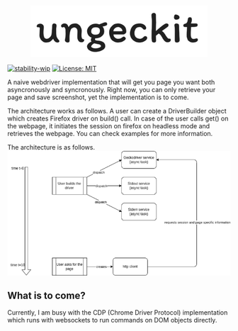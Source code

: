 <p align="center">
	<img src="docs/images/ungeckit.png" alt="drawing" width="400"/>
</p>

[![stability-wip](https://img.shields.io/badge/stability-wip-lightgrey.svg)](https://github.com/mkenney/software-guides/blob/master/STABILITY-BADGES.md#work-in-progress) [![License: MIT](https://img.shields.io/badge/License-MIT-yellow.svg)](https://opensource.org/licenses/MIT)

A naive webdriver implementation that will get you page you want both asyncronously and syncronously. Right now, you can only retrieve your page and save screenshot, yet the implementation is to come. 

The architecture works as follows. A user can create a DriverBuilder object which creates Firefox driver on build() call. In case of the user calls get() on the webpage, it initiates the session on firefox on headless mode and retrieves the webpage. You can check examples for more information.

The architecture is as follows.
![](docs/images/arch.png)

## What is to come?
Currently, I am busy with the CDP (Chrome Driver Protocol) implementation which runs with websockets to run commands on DOM objects directly.